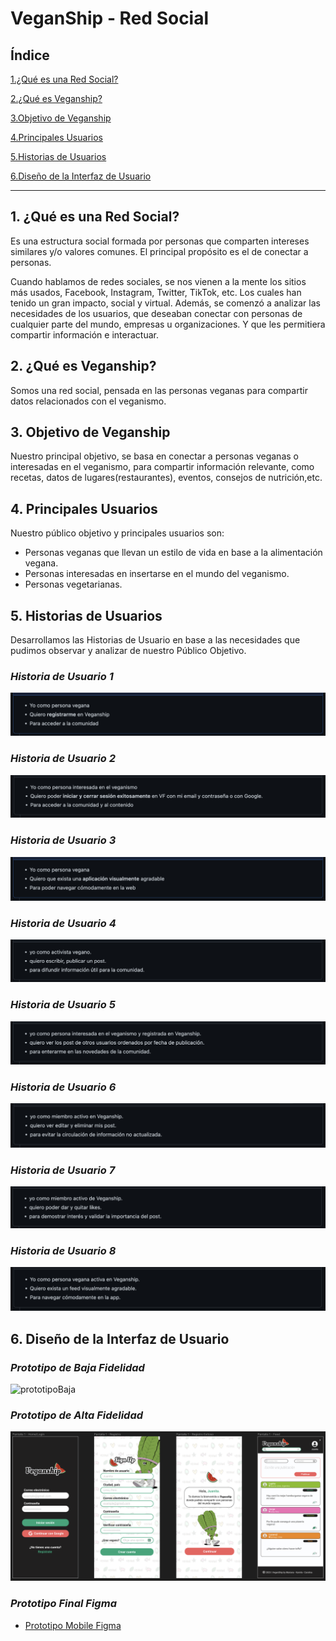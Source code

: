 # VeganShip - Red Social

## Índice

[1.¿Qué es una Red Social?](#1-¿qué-es-una-red-social?)

[2.¿Qué es Veganship?](#2-¿qué-es-veganship?)

[3.Objetivo de Veganship](#3-objetivo-de-veganship)

[4.Principales Usuarios](#4-principales-usuarios)

[5.Historias de Usuarios](#5-historias-de-usuarios)

[6.Diseño de la Interfaz de Usuario](#6-diseño-de-la-interfaz-de-usuario)

***

## **1. ¿Qué es una Red Social?**

Es una estructura social formada por personas que comparten intereses similares y/o valores comunes. El principal propósito es el de conectar a personas.

Cuando hablamos de redes sociales, se nos vienen a la mente los sitios más usados, Facebook, Instagram, Twitter, TikTok, etc. Los cuales han tenido un gran impacto, social y virtual.
Además, se comenzó a analizar las necesidades de los usuarios, que deseaban conectar con personas de cualquier parte del mundo, empresas u organizaciones. Y que les permitiera compartir información e interactuar.

## **2. ¿Qué es Veganship?**

Somos una red social, pensada en las personas veganas para compartir datos relacionados con el veganismo. 

## **3. Objetivo de Veganship**

Nuestro principal objetivo, se basa en conectar a personas veganas o interesadas en el veganismo, para compartir información relevante, como recetas, datos de lugares(restaurantes), eventos, consejos de nutrición,etc.

## **4. Principales Usuarios**

Nuestro público objetivo y principales usuarios son:
* Personas veganas que llevan un estilo de vida en base a la alimentación vegana.
* Personas interesadas en insertarse en el mundo del veganismo.
* Personas vegetarianas.
 
 ## **5. Historias de Usuarios**

Desarrollamos las Historias de Usuario en base a las necesidades que pudimos observar y analizar de nuestro Público Objetivo.

### ***Historia de Usuario 1***
![HU1](src/img/HU-1.png)

### ***Historia de Usuario 2***
![HU2](src/img/HU-2.png)

### ***Historia de Usuario 3***
![HU3](src/img/HU-3.png)

### ***Historia de Usuario 4***
![HU4](src/img/HU-4.png)

### ***Historia de Usuario 5***
![HU5](src/img/HU-5.png)

### ***Historia de Usuario 6***
![HU6](src/img/HU-6.png)

### ***Historia de Usuario 7***
![HU7](src/img/HU-7.png)

### ***Historia de Usuario 8***
![HU8](src/img/HU-8.png)

## **6. Diseño de la Interfaz de Usuario**

### ***Prototipo de Baja Fidelidad***

![prototipoBaja](src/img/prototipoBaja.png)

### ***Prototipo de Alta Fidelidad***

![prototipo1](src/img/Proto_Alta.png)

### ***Prototipo Final Figma***
* [Prototipo Mobile Figma]([https://github.com/kamojeda/DEV002-data-lovers](https://www.figma.com/proto/c5574VMaGH6qSKo5ZCsE7W/Social-Network-Vegan?node-id=389%3A517&scaling=scale-down&page-id=38%3A2&starting-point-node-id=389%3A517))


